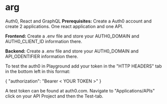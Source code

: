 # arg
Auth0, React and GraphQL
**Prerequisites:**
Create a Auth0 account and create 2 applications. One react application and one API. 


**Frontend:**
Create a .env file and store your AUTH0_DOMAIN and AUTH0_CLIENT_ID information there.

**Backend:**
Create a .env file and store your AUTH0_DOMAIN and API_ODENTIFIER information there.

To test the auth0 in Playground add your token in the "HTTP HEADERS" tab in the bottom left in this format:

{ "authorization": "Bearer < YOUR TOKEN >" }

A test token can be found at auth0.com. Navigate to "Applications/APIs" click on your API Project and then the Test-tab.
